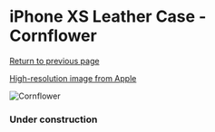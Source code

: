 # iPhone XS Leather Case - Cornflower

[Return to previous page](/iphone_x)

[High-resolution image from Apple](https://store.storeimages.cdn-apple.com/8756/as-images.apple.com/is/MVFP2?wid=4500&hei=4500&fmt=png)

<div style="width: 384px"><img src="/everyphone/MVFP2.png" alt="Cornflower"></div>

### Under construction
